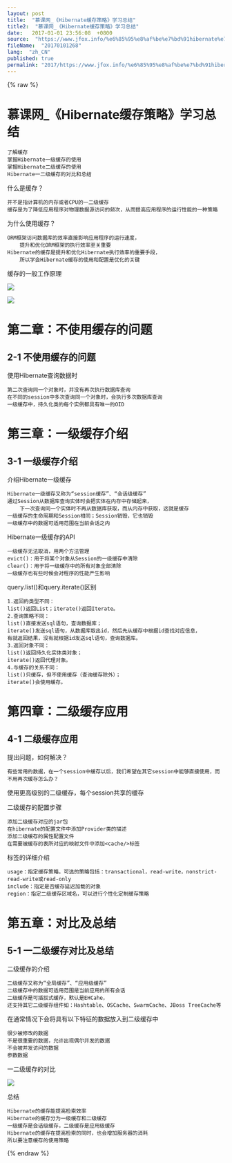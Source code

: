 ```yaml
---
layout: post
title:  "慕课网_《Hibernate缓存策略》学习总结"
title2:  "慕课网_《Hibernate缓存策略》学习总结"
date:   2017-01-01 23:56:08  +0800
source:  "https://www.jfox.info/%e6%85%95%e8%af%be%e7%bd%91hibernate%e7%bc%93%e5%ad%98%e7%ad%96%e7%95%a5%e5%ad%a6%e4%b9%a0%e6%80%bb%e7%bb%93.html"
fileName:  "20170101268"
lang:  "zh_CN"
published: true
permalink: "2017/https://www.jfox.info/%e6%85%95%e8%af%be%e7%bd%91hibernate%e7%bc%93%e5%ad%98%e7%ad%96%e7%95%a5%e5%ad%a6%e4%b9%a0%e6%80%bb%e7%bb%93.html"
---
```

{% raw %}
# 慕课网_《Hibernate缓存策略》学习总结 


    了解缓存
    掌握Hibernate一级缓存的使用
    掌握Hibernate二级缓存的使用
    Hibernate一二级缓存的对比和总结

什么是缓存？

    并不是指计算机的内存或者CPU的一二级缓存
    缓存是为了降低应用程序对物理数据源访问的频次，从而提高应用程序的运行性能的一种策略

为什么使用缓存？

    ORM框架访问数据库的效率直接影响应用程序的运行速度，
        提升和优化ORM框架的执行效率至关重要
    Hibernate的缓存是提升和优化Hibernate执行效率的重要手段，
        所以学会Hibernate缓存的使用和配置是优化的关键

缓存的一般工作原理

![](5c931d4.png)

![](cf47fda.png)

# 第二章：不使用缓存的问题

## 2-1 不使用缓存的问题

使用Hibernate查询数据时

    第二次查询同一个对象时，并没有再次执行数据库查询
    在不同的session中多次查询同一个对象时，会执行多次数据库查询
    一级缓存中，持久化类的每个实例都具有唯一的OID
    

# 第三章：一级缓存介绍

## 3-1 一级缓存介绍

介绍Hibernate一级缓存

    Hibernate一级缓存又称为“session缓存”、“会话级缓存”
    通过Session从数据库查询实体时会把实体在内存中存储起来，
        下一次查询同一个实体时不再从数据库获取，而从内存中获取，这就是缓存
    一级缓存的生命周期和Session相同；Session销毁，它也销毁
    一级缓存中的数据可适用范围在当前会话之内

Hibernate一级缓存的API

    一级缓存无法取消，用两个方法管理
    evict()：用于将某个对象从Session的一级缓存中清除
    clear()：用于将一级缓存中的所有对象全部清除
    一级缓存也有些时候会对程序的性能产生影响

query.list()和query.iterate()区别

    1.返回的类型不同：
    list()返回List；iterate()返回Iterate。
    2.查询策略不同：
    list()直接发送sql语句，查询数据库；
    iterate()发送sql语句，从数据库取出id，然后先从缓存中根据id查找对应信息，
    有就返回结果，没有就根据id发送sql语句，查询数据库。
    3.返回对象不同：
    list()返回持久化实体类对象；
    iterate()返回代理对象。
    4.与缓存的关系不同：
    list()只缓存，但不使用缓存（查询缓存除外）；
    iterate()会使用缓存。
    

# 第四章：二级缓存应用

## 4-1 二级缓存应用

提出问题，如何解决？

    有些常用的数据，在一个session中缓存以后，我们希望在其它session中能够直接使用，而不用再次缓存怎么办？

使用更高级别的二级缓存，每个session共享的缓存

二级缓存的配置步骤

    添加二级缓存对应的jar包
    在hibernate的配置文件中添加Provider类的描述
    添加二级缓存的属性配置文件
    在需要被缓存的表所对应的映射文件中添加<cache/>标签

<cache/>标签的详细介绍

    usage：指定缓存策略，可选的策略包括：transactional，read-write，nonstrict-read-write或read-only
    include：指定是否缓存延迟加载的对象
    region：指定二级缓存区域名，可以进行个性化定制缓存策略
    

# 第五章：对比及总结

## 5-1 一二级缓存对比及总结

二级缓存的介绍

    二级缓存又称为“全局缓存”、“应用级缓存”
    二级缓存中的数据可适用范围是当前应用的所有会话
    二级缓存是可插拔式缓存，默认是EHCahe，
    还支持其它二级缓存组件如：Hashtable、OSCache、SwarmCache、JBoss TreeCache等

在通常情况下会将具有以下特征的数据放入到二级缓存中

    很少被修改的数据
    不是很重要的数据，允许出现偶尔并发的数据
    不会被并发访问的数据
    参数数据

一二级缓存的对比

![](75ad471.png)

总结

    Hibernate的缓存能提高检索效率
    Hibernate的缓存分为一级缓存和二级缓存
    一级缓存是会话级缓存，二级缓存是应用级缓存
    Hibernate的缓存在提高检索的同时，也会增加服务器的消耗
    所以要注意缓存的使用策略
{% endraw %}